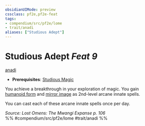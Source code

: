 ```yaml
---
obsidianUIMode: preview
cssclass: pf2e,pf2e-feat
tags:
- compendium/src/pf2e/lome
- trait/anadi
aliases: ["Studious Adept"]
---
```

# Studious Adept  *Feat 9*  
[anadi](/rules/traits/anadi-lome.md)  

- **Prerequisites**: [Studious Magic](/compendium/feats/studious-magic-lome.md)

You achieve a breakthrough in your exploration of magic. You gain [humanoid form](/compendium/spells/humanoid-form.md) and [mirror image](/compendium/spells/mirror-image.md) as 2nd-level arcane innate spells.

You can cast each of these arcane innate spells once per day.

*Source: Lost Omens: The Mwangi Expanse p. 106*  
%% #compendium/src/pf2e/lome #trait/anadi %%